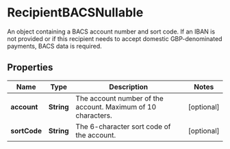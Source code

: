 

# RecipientBACSNullable

An object containing a BACS account number and sort code. If an IBAN is not provided or if this recipient needs to accept domestic GBP-denominated payments, BACS data is required.

## Properties

| Name | Type | Description | Notes |
|------------ | ------------- | ------------- | -------------|
|**account** | **String** | The account number of the account. Maximum of 10 characters. |  [optional] |
|**sortCode** | **String** | The 6-character sort code of the account. |  [optional] |



